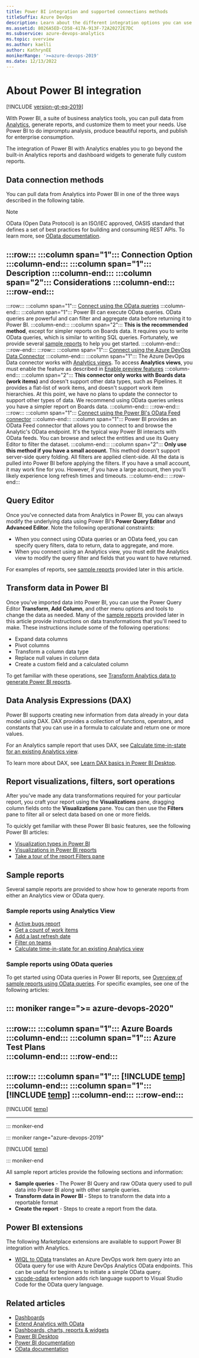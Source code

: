 ```yaml
---
title: Power BI integration and supported connections methods
titleSuffix: Azure DevOps
description: Learn about the different integration options you can use to connect to Power BI to access Analytics for Azure DevOps.
ms.assetid: 8026A5ED-CD58-417A-913F-72A20272E7DC
ms.subservice: azure-devops-analytics
ms.topic: overview
ms.author: kaelli
author: KathrynEE
monikerRange: '>=azure-devops-2019'
ms.date: 12/13/2022
---
```


# About Power BI integration

[!INCLUDE [version-gt-eq-2019](../../includes/version-gt-eq-2019.md)]


With Power BI, a suite of business analytics tools, you can pull data from [Analytics](what-is-analytics.md), generate reports, and customize them to meet your needs. Use Power BI to do impromptu analysis, produce beautiful reports, and publish for enterprise consumption.

The integration of Power BI with Analytics enables you to go beyond the built-in Analytics reports and dashboard widgets to generate fully custom reports. 

## Data connection methods

You can pull data from Analytics into Power BI in one of the three ways described in the following table.

> [!NOTE]  
> OData (Open Data Protocol) is an ISO/IEC approved, OASIS standard that defines a set of best practices for building and consuming REST APIs. To learn more, see [OData documentation](/odata/).

:::row:::
   :::column span="1":::
   **Connection Option**
   :::column-end:::
   :::column span="1":::
   **Description**
   :::column-end:::
   :::column span="2":::
   **Considerations**
   :::column-end:::
:::row-end:::
---
:::row:::
   :::column span="1":::
   [Connect using the OData queries](odataquery-connect.md)
   :::column-end:::
   :::column span="1":::
   Power BI can execute OData queries. OData queries are powerful and can filter and aggregate data before returning it to Power BI.
   :::column-end:::
   :::column span="2":::
   **This is the recommended method**, except for simpler reports on Boards data. It requires you to write OData queries, which is similar to writing SQL queries. Fortunately, we provide several [sample reports](sample-odata-overview.md)</a> to help you get started.
   :::column-end:::
:::row-end:::
:::row:::
   :::column span="1":::
   [Connect using the Azure DevOps Data Connector](data-connector-connect.md)
   :::column-end:::
   :::column span="1":::
   The Azure DevOps Data connector works with [Analytics views](what-are-analytics-views.md)</a>. To access **Analytics views**, you must enable the feature as described in [Enable preview features](../../project/navigation/preview-features.md)</a>
   :::column-end:::
   :::column span="2":::
   **This connector only works with Boards data (work items)** and doesn't support other data types, such as Pipelines. It provides a flat-list of work items, and doesn't support work item hierarchies. At this point, we have no plans to update the connector to support other types of data. We recommend using OData queries unless you have a simpler report on Boards data.
   :::column-end:::
:::row-end:::
:::row:::
   :::column span="1":::
   [Connect using the Power BI's OData Feed connector](access-analytics-power-bi.md)
   :::column-end:::
   :::column span="1":::
   Power BI provides an OData Feed connector that allows you to connect to and browse the Analytic's OData endpoint. It's the typical way Power BI interacts with OData feeds. You can browse and select the entities and use its Query Editor to filter the dataset.
   :::column-end:::
   :::column span="2":::
   **Only use this method if you have a small account.** This method doesn't support server-side query folding. All filters are applied client-side. All the data is pulled into Power BI before applying the filters. If you have a small account, it may work fine for you. However, if you have a large account, then you'll likely experience long refresh times and timeouts.
   :::column-end:::
:::row-end:::


## Query Editor

Once you've connected data from Analytics in Power BI, you can always modify the underlying data using Power BI's **Power Query Editor** and **Advanced Editor**. Note the following operational constraints: 

- When you connect using OData queries or an OData feed, you can specify query filters, data to return, data to aggregate, and more. 
- When you connect using an Analytics view, you must edit the Analytics view to modify the query filter and fields that you want to have returned. 

For examples of reports, see [sample reports](#sample-reports) provided later in this article. 


## Transform data in Power BI

Once you've imported data into Power BI, you can use the Power Query Editor **Transform**, **Add Column**, and other menu options and tools to change the data as needed. Many of the [sample reports](#sample-reports) provided later in this article provide instructions on data transformations that you'll need to make. These instructions include some of the following operations: 

- Expand data columns  
- Pivot columns  
- Transform a column data type  
- Replace null values in column data 
- Create a custom field and a calculated column 

To get familiar with these operations, see [Transform Analytics data to generate Power BI reports](transform-analytics-data-report-generation.md).


## Data Analysis Expressions (DAX) 

Power BI supports creating new information from data already in your data model using DAX. DAX provides a collection of functions, operators, and constants that you can use in a formula to calculate and return one or more values. 

For an Analytics sample report that uses DAX, see [Calculate time-in-state for an existing Analytics view](create-timeinstate-report.md). 

To learn more about DAX, see [Learn DAX basics in Power BI Desktop](/power-bi/transform-model/desktop-quickstart-learn-dax-basics).


## Report visualizations, filters, sort operations 

After you've made any data transformations required for your particular report, you craft your report using the **Visualizations** pane, dragging column fields onto the **Visualizations** pane. You can then use the **Filters** pane to filter all or select data based on one or more fields. 
 
To quickly get familiar with these Power BI basic features, see the following Power BI articles: 
- [Visualization types in Power BI](/power-bi/visuals/power-bi-visualization-types-for-reports-and-q-and-a)
- [Visualizations in Power BI reports](/power-bi/visuals/power-bi-report-visualizations)
- [Take a tour of the report Filters pane](/power-bi/consumer/end-user-report-filter) 
 


## Sample reports

Several sample reports are provided to show how to generate reports from either an Analytics view or OData query. 

### Sample reports using Analytics View

- [Active bugs report](active-bugs-sample-report.md)  
- [Get a count of work items](data-connector-examples.md)  
- [Add a last refresh date](add-last-refresh-time.md)   
- [Filter on teams](create-team-filter.md)   
- [Calculate time-in-state for an existing Analytics view](create-timeinstate-report.md)   

### Sample reports using OData queries

To get started using OData queries in Power BI reports, see [Overview of sample reports using OData queries](sample-odata-overview.md). For specific examples, see one of the following articles: 
 

::: moniker range=">= azure-devops-2020"
---
:::row:::
   :::column span="1":::
      **Azure Boards**
   :::column-end:::
   :::column span="1":::
      **Azure Test Plans**  
   :::column-end:::
:::row-end:::
---
:::row:::
   :::column span="1":::
      [!INCLUDE [temp](includes/sample-fulllist.md)]
   :::column-end:::
   :::column span="1":::
      [!INCLUDE [temp](includes/sample-full-list-test-plans.md)]
   :::column-end:::
:::row-end:::
---

[!INCLUDE [temp](includes/sample-full-list-pipelines.md)]

--- 
::: moniker-end

::: moniker range="azure-devops-2019"

[!INCLUDE [temp](includes/sample-fulllist.md)] 

::: moniker-end

All sample report articles provide the following sections and information: 

* **Sample queries** - The Power BI Query and raw OData query used to pull data into Power BI along with other sample queries.
* **Transform data in Power BI** - Steps to transform the data into a reportable format
* **Create the report** - Steps to create a report from the data.

## Power BI extensions 

The following Marketplace extensions are available to support Power BI integration with Analytics.

- [WIQL to OData](https://marketplace.visualstudio.com/items?itemName=ms-eswm.wiql-to-odata) translates an Azure DevOps work item query into an OData query for use with Azure DevOps Analytics OData endpoints. This can be useful for beginners to initiate a simple OData query.
- [vscode-odata](https://marketplace.visualstudio.com/items?itemName=stansw.vscode-odata) extension adds rich language support to Visual Studio Code for the OData query language. 
 


## Related articles

- [Dashboards](../dashboards/dashboards.md)
- [Extend Analytics with OData](../extend-analytics/quick-ref.md)    
- [Dashboards, charts, reports & widgets](../dashboards/overview.md)  
- [Power BI Desktop](/power-bi/fundamentals/desktop-get-the-desktop) 
- [Power BI documentation](/power-bi)
- [OData documentation](/odata/)
 